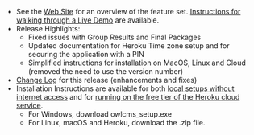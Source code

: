 - See the [Web Site](https://jflamy.github.io/owlcms4/#/?id=features) for an overview of the feature set.  [Instructions for walking through a Live Demo](https://jflamy.github.io/owlcms4/#/index?id=demo) are available.
- Release Highlights:
  - Fixed issues with Group Results and Final Packages
  - Updated documentation for Heroku Time zone setup and for securing the application with a PIN
  - Simplified instructions for installation on MacOS, Linux and Cloud (removed the need to use the version number)
- [Change Log](https://github.com/jflamy/owlcms4/milestone/38?closed=1) for this release (enhancements and fixes)
- Installation Instructions are available for both [local setups without internet access](https://jflamy.github.io/owlcms4/#/LocalSetup.md) and for [running on the free tier of the Heroku cloud service](https://jflamy.github.io/owlcms4/#/Heroku.md).
  - For Windows, download owlcms_setup.exe
  - For Linux, macOS and Heroku, download the .zip file.
